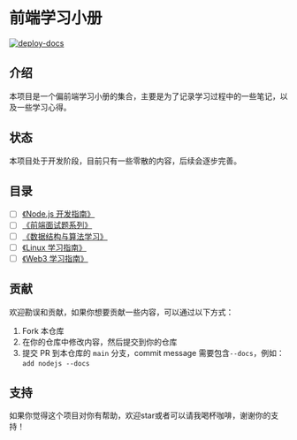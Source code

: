 # 前端学习小册

[![deploy-docs](https://github.com/aaronlamz/open-ebook/actions/workflows/deploy-docs.yml/badge.svg)](https://github.com/aaronlamz/open-ebook/actions/workflows/deploy-docs.yml)

## 介绍
本项目是一个偏前端学习小册的集合，主要是为了记录学习过程中的一些笔记，以及一些学习心得。

## 状态
本项目处于开发阶段，目前只有一些零散的内容，后续会逐步完善。

## 目录
- [ ] [《Node.js 开发指南》](https://www.ultimate-kernel.fun/open-ebook/nodejs/)
- [ ] [《前端面试题系列》](https://www.ultimate-kernel.fun/open-ebook/interview/)
- [ ] [《数据结构与算法学习》](https://www.ultimate-kernel.fun/open-ebook/algorithm/)
- [ ] [《Linux 学习指南》](https://www.ultimate-kernel.fun/open-ebook/linux/)
- [ ] [《Web3 学习指南》](https://www.ultimate-kernel.fun/open-ebook/web3/)

## 贡献
欢迎勘误和贡献，如果你想要贡献一些内容，可以通过以下方式：
1. Fork 本仓库
2. 在你的仓库中修改内容，然后提交到你的仓库
3. 提交 PR 到本仓库的 `main` 分支，commit message 需要包含`--docs`，例如：`add nodejs --docs`

## 支持
如果你觉得这个项目对你有帮助，欢迎star或者可以请我喝杯咖啡，谢谢你的支持！

